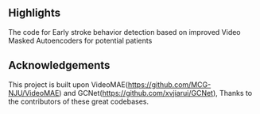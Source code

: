 ##  Highlights
The code for Early stroke behavior detection based on improved Video Masked Autoencoders for potential patients
##  Acknowledgements
This project is built upon VideoMAE(https://github.com/MCG-NJU/VideoMAE) and GCNet(https://github.com/xvjiarui/GCNet), Thanks to the contributors of these great codebases.
